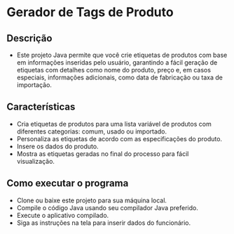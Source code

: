 # Gerador de Tags de Produto

## Descrição

- Este projeto Java permite que você crie etiquetas de produtos com base em informações inseridas pelo usuário, garantindo a fácil geração de etiquetas com detalhes como nome do produto, preço e, em casos especiais, informações adicionais, como data de fabricação ou taxa de importação.

## Características

- Cria etiquetas de produtos para uma lista variável de produtos com diferentes categorias: comum, usado ou importado.
- Personaliza as etiquetas de acordo com as especificações do produto.
- Insere os dados do produto.
- Mostra as etiquetas geradas no final do processo para fácil visualização.

## Como executar o programa
- Clone ou baixe este projeto para sua máquina local.
- Compile o código Java usando seu compilador Java preferido.
- Execute o aplicativo compilado.
- Siga as instruções na tela para inserir dados do funcionário.
